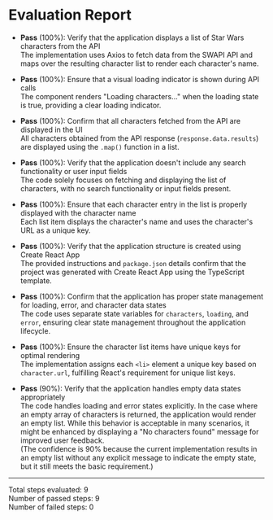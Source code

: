 # Evaluation Report

- **Pass** (100%): Verify that the application displays a list of Star Wars characters from the API  
  The implementation uses Axios to fetch data from the SWAPI API and maps over the resulting character list to render each character's name.

- **Pass** (100%): Ensure that a visual loading indicator is shown during API calls  
  The component renders "Loading characters..." when the loading state is true, providing a clear loading indicator.

- **Pass** (100%): Confirm that all characters fetched from the API are displayed in the UI  
  All characters obtained from the API response (`response.data.results`) are displayed using the `.map()` function in a list.

- **Pass** (100%): Verify that the application doesn't include any search functionality or user input fields  
  The code solely focuses on fetching and displaying the list of characters, with no search functionality or input fields present.

- **Pass** (100%): Ensure that each character entry in the list is properly displayed with the character name  
  Each list item displays the character's name and uses the character's URL as a unique key.

- **Pass** (100%): Verify that the application structure is created using Create React App  
  The provided instructions and `package.json` details confirm that the project was generated with Create React App using the TypeScript template.

- **Pass** (100%): Confirm that the application has proper state management for loading, error, and character data states  
  The code uses separate state variables for `characters`, `loading`, and `error`, ensuring clear state management throughout the application lifecycle.

- **Pass** (100%): Ensure the character list items have unique keys for optimal rendering  
  The implementation assigns each `<li>` element a unique key based on `character.url`, fulfilling React's requirement for unique list keys.

- **Pass** (90%): Verify that the application handles empty data states appropriately  
  The code handles loading and error states explicitly. In the case where an empty array of characters is returned, the application would render an empty list. While this behavior is acceptable in many scenarios, it might be enhanced by displaying a "No characters found" message for improved user feedback.  
  (The confidence is 90% because the current implementation results in an empty list without any explicit message to indicate the empty state, but it still meets the basic requirement.)

---

Total steps evaluated: 9  
Number of passed steps: 9  
Number of failed steps: 0